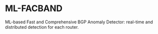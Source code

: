 # ML-FACBAND
ML-based Fast and Comprehensive BGP Anomaly Detector: real-time and distributed detection for each router.
